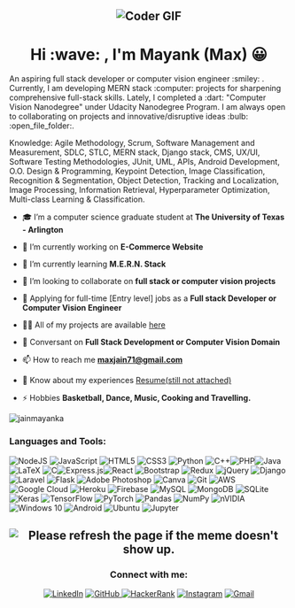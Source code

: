 <h2 align = "center"><img src="https://qph.fs.quoracdn.net/main-qimg-fa7b4bdc3b2f73e749e5c2c646d4ae13" alt="Coder GIF" ></h2>

<h1 align="center">Hi :wave: , I'm Mayank (Max) 😀 </h1>
<p align="left">An aspiring full stack developer or computer vision engineer :smiley: . Currently, I am developing MERN stack :computer: projects for sharpening comprehensive  full-stack skills. Lately, I completed a :dart: "Computer Vision Nanodegree" under Udacity Nanodegree Program. I am always open to collaborating on projects and innovative/disruptive ideas :bulb: :open_file_folder:.</p>
<p>Knowledge: Agile Methodology, Scrum, Software Management and Measurement, SDLC, STLC, MERN stack, Django stack, CMS, UX/UI, Software Testing Methodologies, JUnit, UML, APIs, Android Development, O.O. Design & Programming, Keypoint Detection, Image Classification, Recognition & Segmentation, Object Detection, Tracking and Localization, Image Processing, Information Retrieval, Hyperparameter Optimization, Multi-class Learning & Classification.</p>


- 🎓 I’m a computer science graduate student at **The University of Texas - Arlington**

- 🔭 I’m currently working on **E-Commerce Website**

- 🌱 I’m currently learning **M.E.R.N. Stack**

- 🤝 I’m looking to collaborate on **full stack or computer vision projects**

- 💼 Applying for full-time [Entry level] jobs as a **Full stack Developer or Computer Vision Engineer**

- 👨‍💻 All of my projects are available  [here](https://github.com/JainMayankA/)

- 💬 Conversant on **Full Stack Development or Computer Vision Domain**

- 📫 How to reach me **maxjain71@gmail.com**

- 📄 Know about my experiences [Resume(still not attached)](xyz)

- ⚡ Hobbies **Basketball, Dance, Music, Cooking and Travelling.**



<!--[![GitHub Streak](https://github-readme-streak-stats.herokuapp.com/?user=JainMayankA)](#)-->
<img align="center" src="https://github-readme-streak-stats.herokuapp.com/?user=JainMayankA&" alt="jainmayanka" />
<!--[![GitHub Streak](https://github-readme-streak-stats.herokuapp.com/?user=JainMayankA)]-->


<h3 align="left">Languages and Tools:</h3>
<p align="left"> <img alt="NodeJS" src="https://img.shields.io/badge/node.js%20-%2343853D.svg?&style=for-the-badge&logo=node.js&logoColor=white"/> <img alt="JavaScript" src="https://img.shields.io/badge/javascript%20-%23323330.svg?&style=for-the-badge&logo=javascript&logoColor=%23F7DF1E"/> 	<img alt="HTML5" src="https://img.shields.io/badge/html5%20-%23E34F26.svg?&style=for-the-badge&logo=html5&logoColor=white"/> <img alt="CSS3" src="https://img.shields.io/badge/css3%20-%231572B6.svg?&style=for-the-badge&logo=css3&logoColor=white"/> <img alt="Python" src="https://img.shields.io/badge/python%20-%2314354C.svg?&style=for-the-badge&logo=python&logoColor=white"/> <img alt="C++" src="https://img.shields.io/badge/c++%20-%2300599C.svg?&style=for-the-badge&logo=c%2B%2B&ogoColor=white"/><img alt="PHP" src="https://img.shields.io/badge/php-%23777BB4.svg?&style=for-the-badge&logo=php&logoColor=white"/><img alt="Java" src="https://img.shields.io/badge/java-%23ED8B00.svg?&style=for-the-badge&logo=java&logoColor=white"/> 	<img alt="LaTeX" src="https://img.shields.io/badge/latex%20-%23008080.svg?&style=for-the-badge&logo=latex&logoColor=white"/> <img alt="C" src="https://img.shields.io/badge/c%20-%2300599C.svg?&style=for-the-badge&logo=c&logoColor=white"/><img alt="Express.js" src="https://img.shields.io/badge/express.js%20-%23404d59.svg?&style=for-the-badge"/><img alt="React" src="https://img.shields.io/badge/react%20-%2320232a.svg?&style=for-the-badge&logo=react&logoColor=%2361DAFB"/>
<img alt="Bootstrap" src="https://img.shields.io/badge/bootstrap%20-%23563D7C.svg?&style=for-the-badge&logo=bootstrap&logoColor=white"/>
<img alt="Redux" src="https://img.shields.io/badge/redux%20-%23593d88.svg?&style=for-the-badge&logo=redux&logoColor=white"/>
<img alt="jQuery" src="https://img.shields.io/badge/jquery%20-%230769AD.svg?&style=for-the-badge&logo=jquery&logoColor=white"/>
<img alt="Django" src="https://img.shields.io/badge/django%20-%23092E20.svg?&style=for-the-badge&logo=django&logoColor=white"/>
<img alt="Laravel" src="https://img.shields.io/badge/laravel%20-%23FF2D20.svg?&style=for-the-badge&logo=laravel&logoColor=white"/>
<img alt="Flask" src="https://img.shields.io/badge/flask%20-%23000.svg?&style=for-the-badge&logo=flask&logoColor=white"/>
<img alt="Adobe Photoshop" src="https://img.shields.io/badge/adobe%20photoshop%20-%2331A8FF.svg?&style=for-the-badge&logo=adobe%20photoshop&logoColor=white"/>
<img alt="Canva" src="https://img.shields.io/badge/Canva%20-%2300C4CC.svg?&style=for-the-badge&logo=Canva&logoColor=white"/>
<img alt="Git" src="https://img.shields.io/badge/git%20-%23F05033.svg?&style=for-the-badge&logo=git&logoColor=white"/>
<img alt="AWS" src="https://img.shields.io/badge/AWS%20-%23FF9900.svg?&style=for-the-badge&logo=amazon-aws&logoColor=white"/>
<img alt="Google Cloud" src="https://img.shields.io/badge/Google%20Cloud%20-%234285F4.svg?&style=for-the-badge&logo=google-cloud&logoColor=white"/>
<img alt="Heroku" src="https://img.shields.io/badge/heroku%20-%23430098.svg?&style=for-the-badge&logo=heroku&logoColor=white"/>
<img alt="Firebase" src="https://img.shields.io/badge/firebase%20-%23039BE5.svg?&style=for-the-badge&logo=firebase"/>
<img alt="MySQL" src="https://img.shields.io/badge/mysql-%2300f.svg?&style=for-the-badge&logo=mysql&logoColor=white"/>
<img alt="MongoDB" src ="https://img.shields.io/badge/MongoDB-%234ea94b.svg?&style=for-the-badge&logo=mongodb&logoColor=white"/>
<img alt="SQLite" src ="https://img.shields.io/badge/sqlite-%2307405e.svg?&style=for-the-badge&logo=sqlite&logoColor=white"/>
<img alt="Keras" src="https://img.shields.io/badge/Keras%20-%23D00000.svg?&style=for-the-badge&logo=Keras&logoColor=white"/>
<img alt="TensorFlow" src="https://img.shields.io/badge/TensorFlow%20-%23FF6F00.svg?&style=for-the-badge&logo=TensorFlow&logoColor=white" />
<img alt="PyTorch" src="https://img.shields.io/badge/PyTorch%20-%23EE4C2C.svg?&style=for-the-badge&logo=PyTorch&logoColor=white" />
<img alt="Pandas" src="https://img.shields.io/badge/pandas%20-%23150458.svg?&style=for-the-badge&logo=pandas&logoColor=white" />
<img alt="NumPy" src="https://img.shields.io/badge/numpy%20-%23013243.svg?&style=for-the-badge&logo=numpy&logoColor=white" />
<img alt="nVIDIA" src="https://img.shields.io/badge/nVIDIA%20-%2376B900.svg?&style=for-the-badge&logo=nVIDIA&logoColor=white"/>
<img alt="Windows 10" src="https://img.shields.io/badge/Windows-0078D6?style=for-the-badge&logo=windows&logoColor=white" />
<img alt="Android" src="https://img.shields.io/badge/Android-3DDC84?style=for-the-badge&logo=android&logoColor=white" />
<img alt="Ubuntu" src="https://img.shields.io/badge/Ubuntu-E95420?style=for-the-badge&logo=ubuntu&logoColor=white" />
<img alt="Jupyter" src="https://img.shields.io/badge/Jupyter%20-%23F37626.svg?&style=for-the-badge&logo=Jupyter&logoColor=white" />
</p>



<h2 align = "center"><img src='https://random-memer.herokuapp.com/' title="Meme" alt="Please refresh the page if the meme doesn't show up."></h2>
<!--<p align="center"><img src="https://komarev.com/ghpvc/?username=jainmayanka&label=Profile%20views&color=red&style=plastic" alt="jainmayanka" /></p>-->


<h3 align="center">Connect with me:</h3>
<p align="center">
<a href="https://linkedin.com/in/mayankajain"><img alt="LinkedIn" src="https://img.shields.io/badge/linkedin%20-%230077B5.svg?&style=for-the-badge&logo=linkedin&logoColor=white"/></a>
<a href="https://github.com/JainMayankA/"> <img alt="GitHub" src="https://img.shields.io/badge/github%20-%23121011.svg?&style=for-the-badge&logo=github&logoColor=white"/> </a>
<a href="https://www.hackerrank.com/mayank_a_jain"><img alt="HackerRank" src="https://img.shields.io/badge/-Hackerrank-2EC866?style=for-the-badge&logo=HackerRank&logoColor=white"/></a>
<a href ="https://www.instagram.com/_mayankj__"><img alt="Instagram" src="https://img.shields.io/badge/<Instagram>%20-%23E4405F.svg?&style=for-the-badge&logo=Instagram&logoColor=white"/></a>
<a href = "mailto:maxjain71@gmail.com"><img alt="Gmail" src="https://img.shields.io/badge/Gmail-D14836?style=for-the-badge&logo=gmail&logoColor=white" /></a>
</p>



